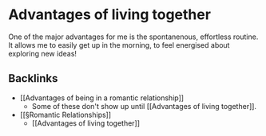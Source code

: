 # Advantages of living together
One of the major advantages for me is the spontanenous, effortless routine. It allows me to easily get up in the morning, to feel energised about exploring new ideas!

## Backlinks
* [[Advantages of being in a romantic relationship]]
	* Some of these don't show up until [[Advantages of living together]].
* [[§Romantic Relationships]]
	* [[Advantages of living together]]

<!-- #Life -->

<!-- {BearID:032B92F4-F9B0-494A-9039-52F9A08719F4-15756-000013032F5091A3} -->
